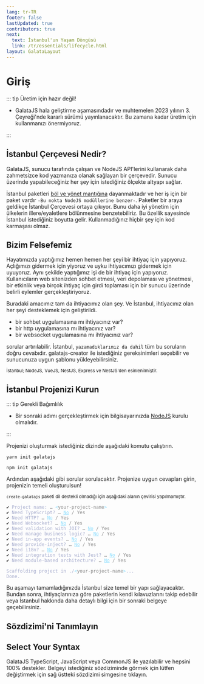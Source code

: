 ```yaml
---
lang: tr-TR
footer: false
lastUpdated: true
contributors: true
next:
  text: İstanbul'un Yaşam Döngüsü
  link: /tr/essentials/lifecycle.html
layout: GalataLayout
---
```


# Giriş

::: tip Üretim için hazır değil!

- <span class="text-primary">GalataJS</span> hala geliştirme aşamasındadır ve muhtemelen <span class="text-primary">2023 yılının 3. Çeyreği</span>'nde kararlı sürümü yayınlanacaktır. Bu zamana kadar üretim için kullanmanızı önermiyoruz.

:::

## İstanbul Çerçevesi Nedir?

GalataJS, sunucu tarafında çalışan ve NodeJS API'lerini kullanarak daha zahmetsizce kod yazmanıza olanak sağlayan bir çerçevedir. Sunucu üzerinde yapabileceğiniz her şey için istediğiniz ölçekte altyapı sağlar.

İstanbul paketleri <a href="https://en.wikipedia.org/wiki/Divide_and_rule" target="_blank">böl ve yönet mantığına</a> dayanmaktadır ve her iş için bir paket vardır `-Bu nokta NodeJS modüllerine benzer-`. Paketler bir araya geldikçe İstanbul Çerçevesi ortaya çıkıyor. Bunu daha iyi yönetim için ülkelerin illere/eyaletlere bölünmesine benzetebiliriz. Bu özellik sayesinde İstanbul istediğiniz boyutta gelir. Kullanmadığınız hiçbir şey için kod karmaşası olmaz.

## Bizim Felsefemiz

Hayatımızda yaptığımız hemen hemen her şeyi bir ihtiyaç için yapıyoruz. Açlığımızı gidermek için yiyoruz ve uyku ihtiyacımızı gidermek için uyuyoruz. Aynı şekilde yaptığımız işi de bir ihtiyaç için yapıyoruz. Kullanıcıların web sitenizden sohbet etmesi, veri depolaması ve yönetmesi, bir etkinlik veya birçok ihtiyaç için girdi toplaması için bir sunucu üzerinde belirli eylemler gerçekleştiriyoruz.

Buradaki amacımız tam da ihtiyacımız olan şey. Ve İstanbul, ihtiyacınız olan her şeyi desteklemek için geliştirildi.

- bir sohbet uygulamasına mı ihtiyacınız var?
- bir http uygulamasına mı ihtiyacınız var?
- bir websocket uygulamasına mı ihtiyacınız var?

sorular artırılabilir. İstanbul, `yazamadıklarımız da dahil` tüm bu soruların doğru cevabıdır. <span class="text-primary">galatajs-creator</span> ile istediğiniz gereksinimleri seçebilir ve sunucunuza uygun şablonu yükleyebilirsiniz.

<small>İstanbul; NodeJS, VueJS, NestJS, Express ve NestJS'den esinlenilmiştir.</small>

## İstanbul Projenizi Kurun

::: tip Gerekli Bağımlılık

- Bir sonraki adımı gerçekleştirmek için bilgisayarınızda <a href="https://nodejs.org/en/" target="_blank">NodeJS</a> kurulu olmalıdır.

:::

Projenizi oluşturmak istediğiniz dizinde aşağıdaki komutu çalıştırın.

<CodeGroup>
  <CodeGroupItem title="YARN" active>

```bash:no-line-numbers
yarn init galatajs
```

  </CodeGroupItem>

  <CodeGroupItem title="NPM">
  
```bash:no-line-numbers
npm init galatajs
```

  </CodeGroupItem>
</CodeGroup>

Ardından aşağıdaki gibi sorular sorulacaktır. Projenize uygun cevapları girin, projenizin temeli oluşturulsun!

<small>`create-galatajs` paketi dil destekli olmadığı için aşağıdaki alanın çevirisi yapılmamıştır.</small>

<div class="language-sh"><pre><code><span style="color:var(--vt-c-green);">✔</span> <span style="color:#A6ACCD;">Project name: <span style="color:#888;">… <span style="color:#89DDFF;">&lt;</span><span style="color:#888;">your-project-name</span><span style="color:#89DDFF;">&gt;</span></span></span>
<span style="color:var(--vt-c-green);">✔</span> <span style="color:#A6ACCD;">Need TypeScript? <span style="color:#888;">… <span style="color:#89DDFF;text-decoration:underline">No</span> / Yes</span></span>
<span style="color:var(--vt-c-green);">✔</span> <span style="color:#A6ACCD;">Need HTTP? <span style="color:#888;">… <span style="color:#89DDFF;text-decoration:underline">No</span> / Yes</span></span>
<span style="color:var(--vt-c-green);">✔</span> <span style="color:#A6ACCD;">Need Websocket? <span style="color:#888;">… <span style="color:#89DDFF;text-decoration:underline">No</span> / Yes</span></span>
<span style="color:var(--vt-c-green);">✔</span> <span style="color:#A6ACCD;">Need validation with JOI? <span style="color:#888;">… <span style="color:#89DDFF;text-decoration:underline">No</span> / Yes</span></span>
<span style="color:var(--vt-c-green);">✔</span> <span style="color:#A6ACCD;">Need manage business logic? <span style="color:#888;">… <span style="color:#89DDFF;text-decoration:underline">No</span> / Yes</span></span>
<span style="color:var(--vt-c-green);">✔</span> <span style="color:#A6ACCD;">Need in-app events? <span style="color:#888;">… <span style="color:#89DDFF;text-decoration:underline">No</span> / Yes</span></span>
<span style="color:var(--vt-c-green);">✔</span> <span style="color:#A6ACCD;">Need provide-inject? <span style="color:#888;">… <span style="color:#89DDFF;text-decoration:underline">No</span> / Yes</span></span>
<span style="color:var(--vt-c-green);">✔</span> <span style="color:#A6ACCD;">Need i18n? <span style="color:#888;">… <span style="color:#89DDFF;text-decoration:underline">No</span> / Yes</span></span>
<span style="color:var(--vt-c-green);">✔</span> <span style="color:#A6ACCD;">Need integration tests with Jest? <span style="color:#888;">… <span style="color:#89DDFF;text-decoration:underline">No</span> / Yes</span></span>
<span style="color:var(--vt-c-green);">✔</span> <span style="color:#A6ACCD;">Need module-based architecture? <span style="color:#888;">… <span style="color:#89DDFF;text-decoration:underline">No</span> / Yes</span></span>
<span></span>
<span style="color:#A6ACCD;">Scaffolding project in ./<span style="color:#89DDFF;">&lt;</span><span style="color:#888;">your-project-name</span><span style="color:#89DDFF;">&gt;</span>...</span>
<span style="color:#A6ACCD;">Done.</span></code></pre></div>

Bu aşamayı tamamladığınızda <span class="text-primary">İstanbul</span> size temel bir yapı sağlayacaktır. Bundan sonra, ihtiyaçlarınıza göre paketlerin kendi kılavuzlarını takip edebilir veya <span class="text-primary">İstanbul</span> hakkında daha detaylı bilgi için bir sonraki belgeye geçebilirsiniz.

## Sözdizimi'ni Tanımlayın

## Select Your Syntax

<span class="text-primary">GalataJS</span> TypeScript, JavaScript veya CommonJS ile yazılabilir ve hepsini 100% destekler. Belgeyi istediğiniz sözdiziminde görmek için lütfen değiştirmek için sağ üstteki sözdizimi simgesine tıklayın.